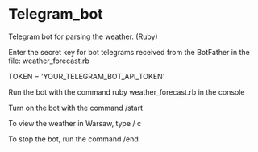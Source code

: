 # Telegram_bot
Telegram bot for parsing the weather. (Ruby)

Enter the secret key for bot telegrams received from the BotFather in the file: weather_forecast.rb 

TOKEN = 'YOUR_TELEGRAM_BOT_API_TOKEN'

Run the bot with the command ruby weather_forecast.rb in the console

Turn on the bot with the  command /start

To view the weather in Warsaw, type / c

To stop the bot, run the command /end
